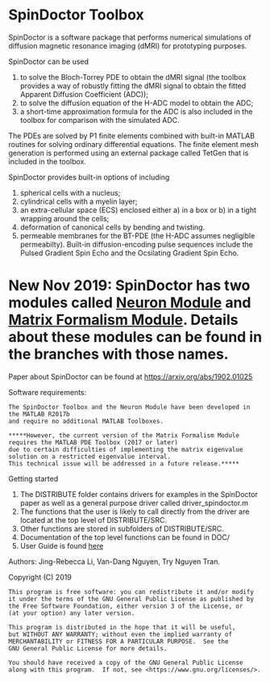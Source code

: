 # SpinDoctor Toolbox

SpinDoctor is a software package that performs numerical simulations of diffusion magnetic resonance imaging (dMRI) for prototyping purposes.

SpinDoctor can be used 

1) to solve the Bloch-Torrey PDE to obtain the dMRI signal 
(the toolbox provides a way of robustly fitting the dMRI signal to obtain the fitted Apparent Diffusion Coefficient (ADC)); 
2) to solve the diffusion equation of the H-ADC model to obtain the ADC;
3) a short-time approximation formula for the ADC is also included in the toolbox for comparison with the simulated ADC.

The PDEs are solved by P1 finite elements combined with built-in MATLAB routines for solving ordinary differential equations.
The finite element mesh generation is performed using an external package called TetGen that is included in the toolbox.

SpinDoctor provides built-in options of including 
1) spherical cells with a nucleus; 
2) cylindrical cells with a myelin layer; 
3) an extra-cellular space (ECS) enclosed either 
a) in a box or b) in a tight wrapping around the cells; 
4) deformation of canonical cells by bending and twisting.  
5) permeable membranes for the BT-PDE (the H-ADC assumes negligible permeabilty).
Built-in diffusion-encoding pulse sequences include the Pulsed Gradient Spin Echo and the Ocsilating Gradient Spin Echo.

# New Nov 2019: SpinDoctor has two modules called [Neuron Module](https://github.com/jingrebeccali/SpinDoctor/tree/NeuronModule) and [Matrix Formalism Module](https://github.com/jingrebeccali/SpinDoctor/tree/MatrixFormalismModule). Details about these modules can be found in the branches with those names.

Paper about SpinDoctor can be found at https://arxiv.org/abs/1902.01025

Software requirements: 

	The SpinDoctor Toolbox and the Neuron Module have been developed in the MATLAB R2017b 
	and require no additional MATLAB Toolboxes.  

	*****However, the current version of the Matrix Formalism Module requires the MATLAB PDE Toolbox (2017 or later) 
	due to certain difficulties of implementing the matrix eigenvalue solution on a restricted eigenvalue interval.  
	This technical issue will be addressed in a future release.*****   

Getting started
1) The DISTRIBUTE folder contains drivers for examples in the SpinDoctor paper as well as a general purpose driver called driver_spindoctor.m
2) The functions that the user is likely to call directly from the driver are located at the top level of DISTRIBUTE/SRC.
3) Other functions are stored in subfolders of DISTRIBUTE/SRC.
4) Documentation of the top level functions can be found in DOC/
5) User Guide is found [here](https://github.com/jingrebeccali/SpinDoctor/blob/master/User%20Guide.pdf)

Authors: Jing-Rebecca Li, Van-Dang Nguyen, Try Nguyen Tran.

Copyright (C) 2019

	This program is free software: you can redistribute it and/or modify
	it under the terms of the GNU General Public License as published by
	the Free Software Foundation, either version 3 of the License, or
	(at your option) any later version.

	This program is distributed in the hope that it will be useful,
	but WITHOUT ANY WARRANTY; without even the implied warranty of
	MERCHANTABILITY or FITNESS FOR A PARTICULAR PURPOSE.  See the
	GNU General Public License for more details.

	You should have received a copy of the GNU General Public License
	along with this program.  If not, see <https://www.gnu.org/licenses/>.

